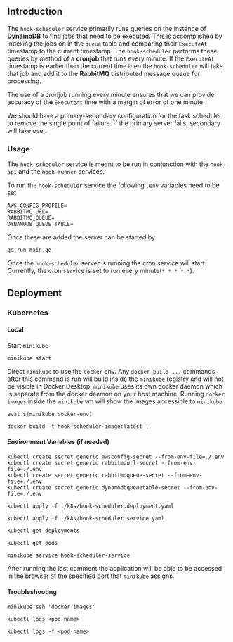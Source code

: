 ## Introduction

The `hook-scheduler` service primarily runs queries on the instance of **DynamoDB** to find jobs that need to be executed. This is accomplished by indexing the jobs on in the `queue` table and comparing their `ExecuteAt` timestamp to the current timestamp. The `hook-scheduler` performs these queries by method of a **cronjob** that runs every minute. If the `ExecuteAt` timestamp is earlier than the current time then the `hook-scheduler` will take that job and add it to the **RabbitMQ** distributed message queue for processing.

The use of a cronjob running every minute ensures that we can provide accuracy of the `ExecuteAt` time with a margin of error of one minute.

We should have a primary-secondary configuration for the task scheduler to remove the single point of failure. If the primary server fails, secondary will take over.

### Usage

The `hook-scheduler` service is meant to be run in conjunction with the `hook-api` and the `hook-runner` services.

To run the `hook-scheduler` service the following `.env` variables need to be set

```
AWS_CONFIG_PROFILE=
RABBITMQ_URL=
RABBITMQ_QUEUE=
DYNAMODB_QUEUE_TABLE=
```

Once these are added the server can be started by

```
go run main.go
```

Once the `hook-scheduler` server is running the cron service will start. Currently, the cron service is set to run every minute(`* * * * *`).

## Deployment

### Kubernetes

#### Local

Start `minikube`

```
minikube start
```

Direct `minikube` to use the `docker` env. Any `docker build ...` commands after this command is run will build inside the `minikube` registry and will not be visible in Docker Desktop. `minikube` uses its own docker daemon which is separate from the docker daemon on your host machine. Running `docker images` inside the `minikube` vm will show the images accessible to `minikube`

```
eval $(minikube docker-env)
```

```
docker build -t hook-scheduler-image:latest .
```

#### Environment Variables (if needed)

```
kubectl create secret generic awsconfig-secret --from-env-file=./.env
kubectl create secret generic rabbitmqurl-secret --from-env-file=./.env
kubectl create secret generic rabbitmqqueue-secret --from-env-file=./.env
kubectl create secret generic dynamodbqueuetable-secret --from-env-file=./.env
```

```
kubectl apply -f ./k8s/hook-scheduler.deployment.yaml
```

```
kubectl apply -f ./k8s/hook-scheduler.service.yaml
```

```
kubectl get deployments
```

```
kubectl get pods
```

```
minikube service hook-scheduler-service
```

After running the last comment the application will be able to be accessed in the browser at the specified port that `minikube` assigns.

#### Troubleshooting

```
minikube ssh 'docker images'
```

```
kubectl logs <pod-name>
```

```
kubectl logs -f <pod-name>
```
